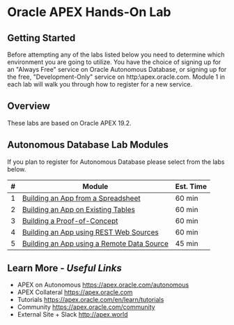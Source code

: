 # Oracle APEX Hands-On Lab

## Getting Started

Before attempting any of the labs listed below you need to determine which environment you are going to utilize. You have the choice of signing up for an "Always Free" service on Oracle Autonomous Database, or signing up for the free, "Development-Only" service on http:\\apex.oracle.com. Module 1 in each lab will walk you through how to register for a new service.

## Overview

These labs are based on Oracle APEX 19.2.


## Autonomous Database Lab Modules
If you plan to register for Autonomous Database please select from the labs below.

| # | Module | Est. Time |
| --- | --- | --- |
| 1 | [Building an App from a Spreadsheet](/autonomous/spreadsheet) | 60 min |
| 2 | [Building an App on Existing Tables](/autonomous/existing-tables) | 60 min |
| 3 | [Building a Proof-of-Concept](/autonomous/proof-of-concept) | 60 min |
| 4 | [Building an App using REST Web Sources](/autonomous/rest-web-source) | 60 min |
| 5 | [Building an App using a Remote Data Source](/autonomous/remote-data-source) | 45 min |

## Learn More - *Useful Links*

- APEX on Autonomous   https://apex.oracle.com/autonomous
- APEX Collateral   https://apex.oracle.com
- Tutorials   https://apex.oracle.com/en/learn/tutorials
- Community   https://apex.oracle.com/community
- External Site + Slack   http://apex.world